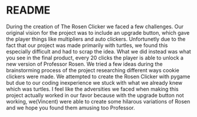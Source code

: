 # README
During the creation of The Rosen Clicker we faced a few challenges. Our original vision for the project was to include an upgrade button, which gave the player things like multipliers and auto clickers. Unfortunetly due to the fact that our project was made primarily with turtles, we found this especially difficult and had to scrap the idea. What we did instead was what you see in the final product, every 20 clicks the player is able to unlock a new version of Professor Rosen. We tried a few ideas during the brainstorming process of the project researching different ways cookie clickers were made. We attempted to create the Rosen Clicker with pygame but due to our coding inexperience we stuck with what we already knew which was turtles. I feel like the adversities we faced when making this project actually worked in our favor because with the upgrade button not working, we(Vincent) were able to create some hilarous variations of Rosen and we hope you found them amusing too Professor.
